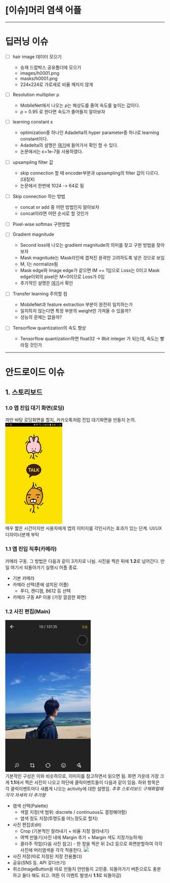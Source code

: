 [이슈]머리 염색 어플 
=====

***
#  딥러닝 이슈
- [ ] hair image 데이터 모으기
    - 승재 드랍박스 공유폴더에 모으기
    - images/h0001.png
    - masks/h0001.png
    - 224x224로 가로세로 비율 깨지지 않게

- [ ] Resolution multiplier ρ  
    - MobileNet에서 나오는 ρ는 해상도를 줄여 속도를 높이는 값이다.
    - ρ = 0.95 로 한다면 속도가 줄어들지 알아보자

- [ ] learning constant ε
    - optimization중 하나인 Adadelta의 hyper parameter중 하나로 learning constant이다.
    - Adadelta의 설명은 [여기](http://incredible.ai/artificial-intelligence/2017/04/10/Optimizer-Adadelta/)에 들어가서 확인 할 수 있다.
    - 논문에서는 ε=1e-7을 사용하였다.

- [ ] upsampling filter 값
    - skip connection 할 때 encoder부분과 upsampling의 filter 값이 다르다. (대칭X)
    - 논문에서 한번에 1024 -> 64로 됨

- [ ] Skip connection 하는 방법 
    - concat or add 중 어떤 방법인지 알아보자
    - concat이라면 어떤 순서로 할 것인가 

- [ ] Pixel-wise softmax 구현방법

- [ ] Gradient magnitude
    - Second loss에 나오는 gradient magnitude의 의미를 찾고 구현 방법을 찾아보자  
    - Mask magnitude는 Mask라인에 겹쳐진 윤곽만 고려하도록 넣은 것으로 보임  
    - M, I는 normalize됨  
    - Mask edge와 Image edge가 같으면 IM == 1임으로 Loss는 0이고 Mask edge이외의 pixel은 M=0이므로 Loss가 0임  
    - 추가적인 설명은 [여기](https://donghwa-kim.github.io/hog.html)서 확인

- [ ] Transfer learning 주의할 점
    - MobileNet과 feature extraction 부분이 완전히 일치하는가
    - 일치하지 않는다면  특정 부분의 weight만 가져올 수 있을까?
    - 성능의 문제는 없을까? 
    
- [ ] Tensorflow quantization의 속도 향상
    - Tensorflow quantization하면 float32 -> 8bit integer 가 되는데, 속도는 빨라질 것인가



***
#  안드로이드 이슈

## 1. 스토리보드

### 1.0 앱 진입 대기 화면(로딩)
까만 바탕 로딩화면을 할지, 카카오톡처럼 진입 대기화면을 만들지 논의. 
<br><img width="180" height="320" src="/Hoon/ref_00.jpg"></img><br>
매우 짧은 시간이지만 사용자에게 앱의 이미지를 각인시키는 효과가 있는 단계. UI/UX 디자이너분께 부탁

### 1.1 앱 진입 직후(카메라)
카메라 구동. 그 방법은 다음과 같이 3가지로 나뉨.
사진을 찍은 뒤에 **1.2**로 넘어간다.
만일 여기서 되돌아가기 실행시 어플 종료.
+ 기본 카메라
+ 카메라 선택(폰에 설치된 어플)
	+ 푸디, 캔디캠, B612 등 선택
+ 카메라 구동 AP 이용 (가장 깔끔한 화면)

### 1.2 사진 편집(Main)
<img width="270" height="480" src="/Hoon/ref_01.jpg"></img><br>
기본적인 구성은 이와 비슷하므로, 이미지를 참고하면서 읽으면 됨.
화면 가운데 가장 크게 **1.1**에서 찍은 사진이 나오고
하단에 클릭이벤트들이 다음과 같이 있음.
하위 항목은 각 클릭이벤트마다 새롭게 나오는 activity에 대한 설명임. *추후 스토리보드 구체화할때 각각 자세히 더 추가함*
+ 염색 선택(Palette)
	+ 색깔 지정(색 범위: discrete / continuous도 결정해야함)
	+ 염색 정도 지정(투명도를 어느정도로 할지)
+ 사진 편집(Edit)
	+ Crop (기본적인 잘라내기 + 비율 지정 잘라내기)
	+ 여백 만들기(사진 내에 Margin 추가 + Margin 색도 지정가능하게)
	+ 콜라주 작업(다음 사진 참고) - 한 장을 찍은 뒤 2x2 등으로 화면분할하여 각각 사진에 머리염색을 각각 적용한다.
	<img src = "https://is2-ssl.mzstatic.com/image/thumb/Purple111/v4/e6/dd/79/e6dd791c-4c10-701a-eb61-1efbd436b200/pr_source.jpg/300x0w.jpg"></img>
+ 사진 저장(따로 지정된 저장 전용폴더)
+ 공유(SNS 등. API 갖다쓰기)
+ 취소(ImageButton을 따로 만들지 안만들지 고민중. 되돌아가기 버튼으로도 충분하고 둘다 해도 되고. 여튼 이 이벤트 발생시 **1.1**로 되돌아감)
